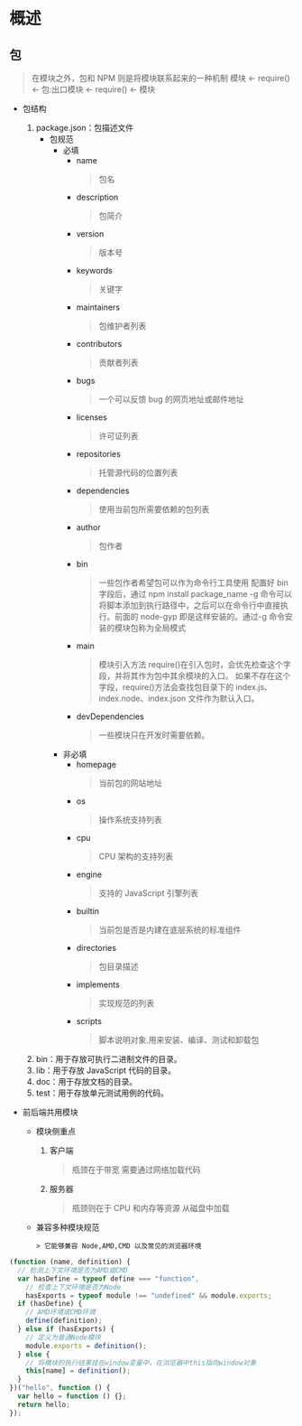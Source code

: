 # 概述
## 包

> 在模块之外，包和 NPM 则是将模块联系起来的一种机制
> 模块 <- require() <- 包:出口模块 <- require() <- 模块

- 包结构

  1. package.json：包描述文件
     - 包规范
       - 必填
         - name
           > 包名
         - description
           > 包简介
         - version
           > 版本号
         - keywords
           > 关键字
         - maintainers
           > 包维护者列表
         - contributors
           > 贡献者列表
         - bugs
           > 一个可以反馈 bug 的网页地址或邮件地址
         - licenses
           > 许可证列表
         - repositories
           > 托管源代码的位置列表
         - dependencies
           > 使用当前包所需要依赖的包列表
         - author
           > 包作者
         - bin
           > 一些包作者希望包可以作为命令行工具使用
           > 配置好 bin 字段后，通过 npm install package_name -g 命令可以将脚本添加到执行路径中，之后可以在命令行中直接执行。前面的 node-gyp 即是这样安装的。通过-g 命令安装的模块包称为全局模式
         - main
           > 模块引入方法 require()在引入包时，会优先检查这个字段，并将其作为包中其余模块的入口。
           > 如果不存在这个字段，require()方法会查找包目录下的 index.js、index.node、index.json 文件作为默认入口。
         - devDependencies
           > 一些模块只在开发时需要依赖。
       - 非必填
         - homepage
           > 当前包的网站地址
         - os
           > 操作系统支持列表
         - cpu
           > CPU 架构的支持列表
         - engine
           > 支持的 JavaScript 引擎列表
         - builtin
           > 当前包是否是内建在底层系统的标准组件
         - directories
           > 包目录描述
         - implements
           > 实现规范的列表
         - scripts
           > 脚本说明对象.用来安装、编译、测试和卸载包
  2. bin：用于存放可执行二进制文件的目录。
  3. lib：用于存放 JavaScript 代码的目录。
  4. doc：用于存放文档的目录。
  5. test：用于存放单元测试用例的代码。

- 前后端共用模块

  - 模块侧重点

    1. 客户端
       > 瓶颈在于带宽
       > 需要通过网络加载代码
    2. 服务器
       > 瓶颈则在于 CPU 和内存等资源
       > 从磁盘中加载

  - 兼容多种模块规范

        > 它能够兼容 Node,AMD,CMD 以及常见的浏览器环境

```javascript
(function (name, definition) {
  // 检测上下文环境是否为AMD或CMD
  var hasDefine = typeof define === "function",
    // 检查上下文环境是否为Node
    hasExports = typeof module !== "undefined" && module.exports;
  if (hasDefine) {
    // AMD环境或CMD环境
    define(definition);
  } else if (hasExports) {
    // 定义为普通Node模块
    module.exports = definition();
  } else {
    // 将模块的执行结果挂在window变量中，在浏览器中this指向window对象
    this[name] = definition();
  }
})("hello", function () {
  var hello = function () {};
  return hello;
});
```
